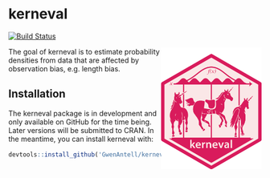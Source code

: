 
# kerneval

<!-- badges: start -->
[![Build Status](https://travis-ci.com/GwenAntell/kerneval.svg?branch=master)](https://travis-ci.com/GwenAntell/kerneval)
<!-- badges: end -->

<img src="man/figures/kerneval_hex_sticker.png" width="200px" align="right">

The goal of kerneval is to estimate probability densities from data that are affected by observation bias, e.g. length bias.

## Installation

The kerneval package is in development and only available on GitHub for the time being. Later versions will be submitted to CRAN. In the meantime, you can install kerneval with:

``` r
devtools::install_github('GwenAntell/kerneval')
```


